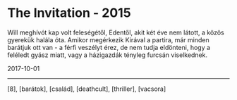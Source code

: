 # The Invitation - 2015

Will meghívót kap volt feleségétől, Edentől, akit két éve nem látott, a közös gyerekük halála óta. Amikor megérkezik Kirával a partira, már minden barátjuk ott van - a férfi veszélyt érez, de nem tudja eldönteni, hogy a feléledt gyász miatt, vagy a házigazdák tényleg furcsán viselkednek.

2017-10-01

----

[8], [barátok], [család], [deathcult], [thriller], [vacsora]
